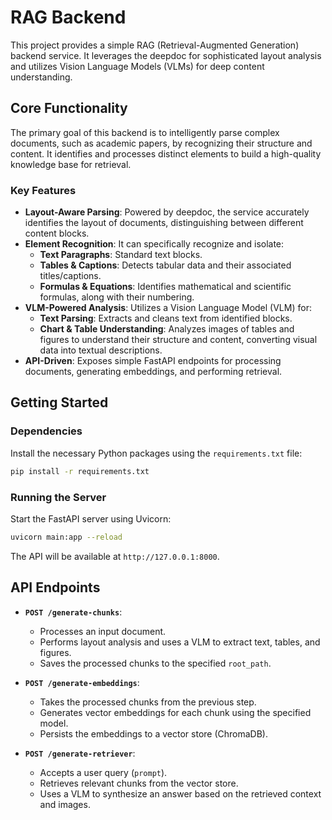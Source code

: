 # RAG Backend

This project provides a simple RAG (Retrieval-Augmented Generation) backend service. It leverages the deepdoc for sophisticated layout analysis and utilizes Vision Language Models (VLMs) for deep content understanding.

## Core Functionality

The primary goal of this backend is to intelligently parse complex documents, such as academic papers, by recognizing their structure and content. It identifies and processes distinct elements to build a high-quality knowledge base for retrieval.

### Key Features

- **Layout-Aware Parsing**: Powered by deepdoc, the service accurately identifies the layout of documents, distinguishing between different content blocks.
- **Element Recognition**: It can specifically recognize and isolate:
  - **Text Paragraphs**: Standard text blocks.
  - **Tables & Captions**: Detects tabular data and their associated titles/captions.
  - **Formulas & Equations**: Identifies mathematical and scientific formulas, along with their numbering.
- **VLM-Powered Analysis**: Utilizes a Vision Language Model (VLM) for:
  - **Text Parsing**: Extracts and cleans text from identified blocks.
  - **Chart & Table Understanding**: Analyzes images of tables and figures to understand their structure and content, converting visual data into textual descriptions.
- **API-Driven**: Exposes simple FastAPI endpoints for processing documents, generating embeddings, and performing retrieval.

## Getting Started

### Dependencies

Install the necessary Python packages using the `requirements.txt` file:

```bash
pip install -r requirements.txt
```

### Running the Server

Start the FastAPI server using Uvicorn:

```bash
uvicorn main:app --reload
```

The API will be available at `http://127.0.0.1:8000`.

## API Endpoints

- **`POST /generate-chunks`**: 
  - Processes an input document.
  - Performs layout analysis and uses a VLM to extract text, tables, and figures.
  - Saves the processed chunks to the specified `root_path`.

- **`POST /generate-embeddings`**: 
  - Takes the processed chunks from the previous step.
  - Generates vector embeddings for each chunk using the specified model.
  - Persists the embeddings to a vector store (ChromaDB).

- **`POST /generate-retriever`**: 
  - Accepts a user query (`prompt`).
  - Retrieves relevant chunks from the vector store.
  - Uses a VLM to synthesize an answer based on the retrieved context and images.
